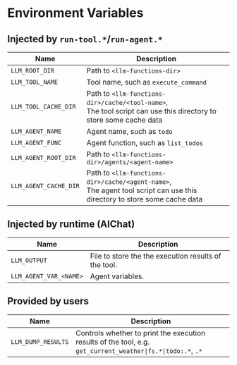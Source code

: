 # Environment Variables

## Injected by `run-tool.*`/`run-agent.*`

| Name                  | Description                                                                                                                |
| --------------------- | -------------------------------------------------------------------------------------------------------------------------- |
| `LLM_ROOT_DIR`        | Path to `<llm-functions-dir>`                                                                                              |
| `LLM_TOOL_NAME`       | Tool name, such as `execute_command`                                                                                       |
| `LLM_TOOL_CACHE_DIR`  | Path to `<llm-functions-dir>/cache/<tool-name>`,<br>The tool script can use this directory to store some cache data        |
| `LLM_AGENT_NAME`      | Agent name, such as `todo`                                                                                                 |
| `LLM_AGENT_FUNC`      | Agent function, such as `list_todos`                                                                                       |
| `LLM_AGENT_ROOT_DIR`  | Path to `<llm-functions-dir>/agents/<agent-name>`                                                                          |
| `LLM_AGENT_CACHE_DIR` | Path to `<llm-functions-dir>/cache/<agent-name>`,<br>The agent tool script can use this directory to store some cache data |

## Injected by runtime (AIChat)

| Name                   | Description                                          |
| ---------------------- | ---------------------------------------------------- |
| `LLM_OUTPUT`           | File to store the the execution results of the tool. |
| `LLM_AGENT_VAR_<NAME>` | Agent variables.                                     |

## Provided by users

| Name               | Description                                                                                   |
| ------------------ | --------------------------------------------------------------------------------------------- |
| `LLM_DUMP_RESULTS` | Controls whether to print the execution results of the tool, e.g. `get_current_weather\|fs.*\|todo:.*`, `.*` |
